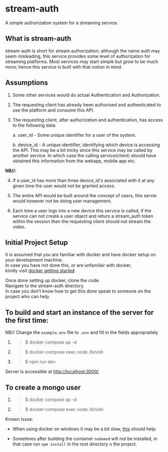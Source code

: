 # stream-auth

A simple authorization system for a streaming service. 

## What is stream-auth

stream-auth is short for stream authorization; although the name auth may seem misleading, this service provides some level of authorization for streaming platforms. Most services may start simple but grow to be much more; hence this service is built with that notion in mind.

## Assumptions

1. Some other services would do actual Authentication and Authorization.

2. The requesting client has already been authorised and authenticated to use the platform and consume this API.

3. The requesting client, after authorization and authentication, has access to the following data:

    a. user_id - Some unique identifier for a user of the system.

    b. device_id - A unique identifier, identifying which device is accessing the API. This may be a bit tricky since this service may be called by another service. In which case the calling service(client) should have obtained this information from the webapp, mobile app etc. 

**NB//:**

4. If a user_id has more than three device_id's associated with it at any given time the user would not be granted access.

5. The entire API would be built around the concept of users, this servie would however not be doing user management.

6. Each time a user logs into a new device this service is called, if the service can not create a user object and return a stream_auth token within the session then the requesting client should not stream the video.


## Initial Project Setup

It is assumed that you are familiar with docker and have docker setup on your development machine.  
In case you have not done this, or are unfamilair with docker,  
kindly visit [docker getting started](https://docs.docker.com/get-started/)

Once done setting up docker, clone the code.  
Navigate to the stream-auth directory.  
In case you don't know how to get this done speak to someone on the project who can help.


## To build and start an instance of the server for the first time:

NB// Change the `example.env` file to `.env` and fill in the fields appropraitely

1. > $ docker compose up -d
2. > $ docker-compose exec node /bin/sh
3. > $ npm run dev

Server is accessible at [http://localhost:3000/](http://localhost:3000/)

## To create a mongo user 

1. > $ docker compose up -d
2. > $ docker-compose exec node /bin/sh


Known Issue:

* When using docker on windows it may be a bit slow, [this](https://www.createit.com/blog/make-docker-on-windows-fast-again-2022/) should help.

* Sometimes after building the container `nodemod` will not be installed, in that case run `npm install` in the root directory o the project.